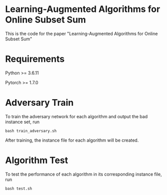 # Learning-Augmented Algorithms for Online Subset Sum

This is the code for the paper "Learning-Augmented Algorithms for Online Subset Sum"

# Requirements

Python >= 3.6.11

Pytorch >= 1.7.0


# Adversary Train
To train the adversary network for each algorithm and output the bad instance set, run
```
bash train_adversary.sh
```
After training, the instance file for each algorithm will be created.

# Algorithm Test
To test the performance of each algorithm in its corresponding instance file, run

```
bash test.sh
```

